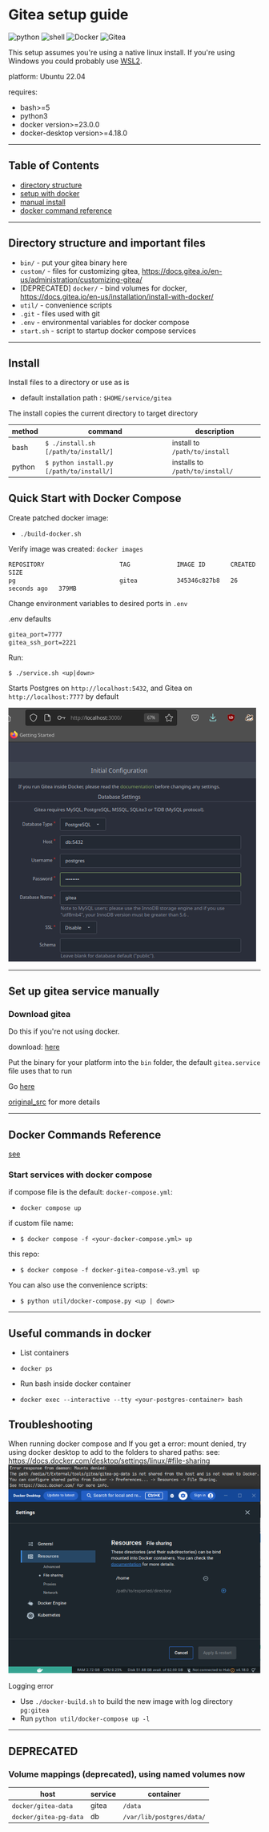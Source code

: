 # Gitea setup guide

![python](https://img.shields.io/badge/language-python-blue)
![shell](https://img.shields.io/badge/language-bash-blue)
![Docker](https://img.shields.io/badge/docker-%230db7ed.svg?style=for-the-badge&logo=docker&logoColor=white)
![Gitea](https://img.shields.io/badge/Gitea-34495E?style=for-the-badge&logo=gitea&logoColor=5D9425)

This setup assumes you're using a native linux install. If you're using Windows you could probably use [WSL2](https://learn.microsoft.com/en-us/windows/wsl/install).

platform: Ubuntu 22.04

requires:
- bash>=5
- python3
- docker version>=23.0.0
- docker-desktop version>=4.18.0

---

## Table of Contents
- [directory structure](#directory-structure)
- [setup with docker](#setup)
- [manual install](#set-up-gitea-service-from-binary)
- [docker command reference](#docker-commands-reference)


---

## Directory structure and important files
- `bin/` - put your gitea binary here
- `custom/` - files for customizing gitea, https://docs.gitea.io/en-us/administration/customizing-gitea/
- [DEPRECATED] `docker/` - bind volumes for docker, https://docs.gitea.io/en-us/installation/install-with-docker/
- `util/` - convenience scripts
- `.git` - files used with git
- `.env` - environmental variables for docker compose
- `start.sh` - script to startup docker compose services

---

## Install


Install files to a directory or use as is
- default installation path :  `$HOME/service/gitea` 

The install copies the current directory to target directory

|method|command|description
|---|---|---|
|bash| `$ ./install.sh [/path/to/install/]`| install to `/path/to/install`|
|python| `$ python install.py [/path/to/install/]`| installs to `/path/to/install/`


## Quick Start with Docker Compose

Create patched docker image:
- `./build-docker.sh`

Verify image was created: `docker images`
```
REPOSITORY                     TAG             IMAGE ID       CREATED          SIZE
pg                             gitea           345346c827b8   26 seconds ago   379MB

```

Change environment variables to desired ports in `.env`

.env defaults
```
gitea_port=7777
gitea_ssh_port=2221
```

Run:
```
$ ./service.sh <up|down>
```
Starts Postgres on `http://localhost:5432`, and Gitea on `http://localhost:7777` by default

![gitea setup screen](content/gitea-setup-screen-00.png)

---

## Set up gitea service manually

### Download gitea

Do this if you're not using docker.

download: [here](https://docs.gitea.io/en-us/installation/install-from-binary/)

Put the binary for your platform into the `bin` folder, the default `gitea.service` file uses that to run

Go [here](./setup-gitea-service.md)

[original_src](https://docs.gitea.io/en-us/installation/install-from-binary/) for more details


---

## Docker Commands Reference
[see](https://docs.gitea.io/en-us/installation/install-with-docker/)

### Start services with docker compose

if compose file is the default: `docker-compose.yml`:
- `docker compose up`

if custom file name:
- `$ docker compose -f <your-docker-compose.yml> up`

this repo:
- `$ docker compose -f docker-gitea-compose-v3.yml up` 

You can also use the convenience scripts:
- `$ python util/docker-compose.py <up | down>`


---

## Useful commands in docker

- List containers
- `docker ps`

- Run bash inside docker container
- `docker exec --interactive --tty <your-postgres-container> bash`



## Troubleshooting

When running docker compose and 
If you get a error: mount denied, try using docker desktop to add to the folders to shared paths:
see: https://docs.docker.com/desktop/settings/linux/#file-sharing
![error-mount-denied](content/error-mount-denied-00.png)

Logging error
- Use `./docker-build.sh` to build the new image with log directory `pg:gitea`
- Run `python util/docker-compose up -l`

---


## DEPRECATED
### Volume mappings (deprecated), using named volumes now

| host | service | container |
| --- | --- | --- |
|`docker/gitea-data`| gitea | `/data` |
|`docker/gitea-pg-data`| db | `/var/lib/postgres/data/`|